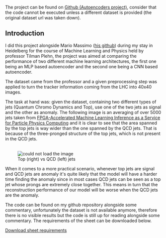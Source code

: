 The project can be found on <a href="https://github.com/S3gmentati0nFault/autoencoders">Github (Autoencoders project)</a>, consider that the code cannot be executed unless a different dataset is provided (the original dataset url was taken down).

<h2>Introduction</h2>
I did this project alongside Mario Massimo (<a href="https://github.com/MassimoMario">his github</a>) during my stay in Heidelberg for the course of Machine Learning and Physics held by professor Tilman Plehn, the project was aimed at comparing the performance of two different machine learning architectures, the first one being an MLP based autoencoder and the second one being a CNN based autoencoder.

The dataset came from the professor and a given preprocessing step was applied to turn the tracker information coming from the LHC into 40x40 images.

The task at hand was: given the dataset, containing two different types of jets (Quantum Chromo Dynamics and Top), use one of the two jets as signal and the other as anomaly. The following image is an averaging of over 5000 jets taken from <a href="https://www.researchgate.net/publication/336541590_FPGA-Accelerated_Machine_Learning_Inference_as_a_Service_for_Particle_Physics_Computing">FPGA-Accelerated Machine Learning Inference as a Service for Particle Physics Computing</a> and it is clear to see that the area spanned by the top jets is way wider than the one spanned by the QCD jets. That is because of the three-pronged structure of the top jets, which is not present in the QCD jets.
<br><br>

<figure>
  <img src="https://www.researchgate.net/publication/336541590/figure/fig7/AS:963467762749453@1606720023236/A-comparison-of-QCD-left-and-top-right-jet-images-averaged-over-5-000-jets.png" alt="could not load the image">

  <figcaption>Top (right) vs QCD (left) jets</figcaption>
</figure>

When it comes to a more practical scenario, whenever top jets are signal and QCD jets are anomaly it's quite likely that the model will have a harder time finding the anomaly since in most cases QCD jets can be seen as a top jet whose prongs are extremely close together. This means in turn that the reconstruction performance of our model will be worse when the QCD jets are the anomaly.

The code can be found on my github repository alongside some commentary, unfortunately the dataset is not available anymore, therefore there is no visible results but the code is still up for reading alongside some commentary. The requirements of the sheet can be downloaded below.

<a href="https://github.com/S3gmentati0nFault/autoencoders/releases/download/Major/sheet.pdf">Download sheet requirements</a>
